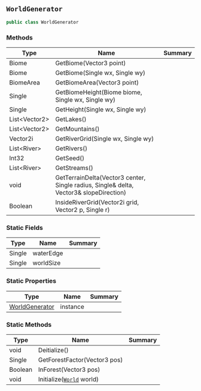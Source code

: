 ## `WorldGenerator`

```csharp
public class WorldGenerator
```

### Methods

| Type | Name | Summary | 
| --- | --- | --- | 
| Biome | GetBiome(Vector3 point) |  | 
| Biome | GetBiome(Single wx, Single wy) |  | 
| BiomeArea | GetBiomeArea(Vector3 point) |  | 
| Single | GetBiomeHeight(Biome biome, Single wx, Single wy) |  | 
| Single | GetHeight(Single wx, Single wy) |  | 
| List&lt;Vector2&gt; | GetLakes() |  | 
| List&lt;Vector2&gt; | GetMountains() |  | 
| Vector2i | GetRiverGrid(Single wx, Single wy) |  | 
| List&lt;River&gt; | GetRivers() |  | 
| Int32 | GetSeed() |  | 
| List&lt;River&gt; | GetStreams() |  | 
| void | GetTerrainDelta(Vector3 center, Single radius, Single& delta, Vector3& slopeDirection) |  | 
| Boolean | InsideRiverGrid(Vector2i grid, Vector2 p, Single r) |  | 


### Static Fields

| Type | Name | Summary | 
| --- | --- | --- | 
| Single | waterEdge |  | 
| Single | worldSize |  | 


### Static Properties

| Type | Name | Summary | 
| --- | --- | --- | 
| [WorldGenerator](./WorldGenerator.md) | instance |  | 


### Static Methods

| Type | Name | Summary | 
| --- | --- | --- | 
| void | Deitialize() |  | 
| Single | GetForestFactor(Vector3 pos) |  | 
| Boolean | InForest(Vector3 pos) |  | 
| void | Initialize([`World`](./World.md) world) |  | 



